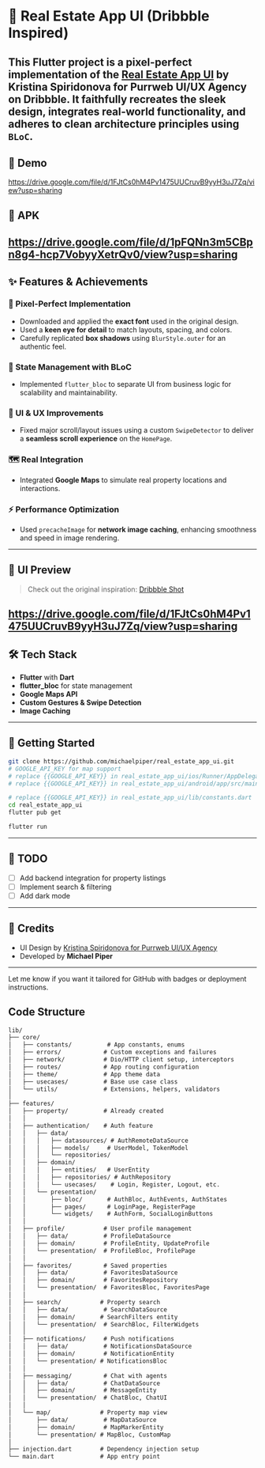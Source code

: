 # 🏡 Real Estate App UI (Dribbble Inspired)

This Flutter project is a pixel-perfect implementation of the [Real Estate App UI](https://dribbble.com/shots/23780608-Real-Estate-App) by **Kristina Spiridonova for Purrweb UI/UX Agency** on Dribbble. It faithfully recreates the sleek design, integrates real-world functionality, and adheres to clean architecture principles using `BLoC`.
---

## 🎥 Demo

https://drive.google.com/file/d/1FJtCs0hM4Pv1475UUCruvB9yyH3uJ7Zq/view?usp=sharing

## 🎥 APK
https://drive.google.com/file/d/1pFQNn3m5CBpn8g4-hcp7VobyyXetrQv0/view?usp=sharing
---

## ✨ Features & Achievements

### 🎯 Pixel-Perfect Implementation
- Downloaded and applied the **exact font** used in the original design.
- Used a **keen eye for detail** to match layouts, spacing, and colors.
- Carefully replicated **box shadows** using `BlurStyle.outer` for an authentic feel.

### 🧠 State Management with BLoC
- Implemented `flutter_bloc` to separate UI from business logic for scalability and maintainability.

### 📱 UI & UX Improvements
- Fixed major scroll/layout issues using a custom `SwipeDetector` to deliver a **seamless scroll experience** on the `HomePage`.

### 🗺️ Real Integration
- Integrated **Google Maps** to simulate real property locations and interactions.

### ⚡ Performance Optimization
- Used `precacheImage` for **network image caching**, enhancing smoothness and speed in image rendering.

---

## 📸 UI Preview

> Check out the original inspiration: [Dribbble Shot](https://dribbble.com/shots/23780608-Real-Estate-App)

https://drive.google.com/file/d/1FJtCs0hM4Pv1475UUCruvB9yyH3uJ7Zq/view?usp=sharing
---

## 🛠️ Tech Stack

- **Flutter** with **Dart**
- **flutter_bloc** for state management
- **Google Maps API**
- **Custom Gestures & Swipe Detection**
- **Image Caching**

---

## 🚀 Getting Started

```bash
git clone https://github.com/michaelpiper/real_estate_app_ui.git
# GOOGLE_API_KEY for map support
# replace {{GOOGLE_API_KEY}} in real_estate_app_ui/ios/Runner/AppDelegate.swift
# replace {{GOOGLE_API_KEY}} in real_estate_app_ui/android/app/src/main/AndroidManifest.xml

# replace {{GOOGLE_API_KEY}} in real_estate_app_ui/lib/constants.dart
cd real_estate_app_ui
flutter pub get

flutter run
```

---

## 📌 TODO

- [ ] Add backend integration for property listings
- [ ] Implement search & filtering
- [ ] Add dark mode

---

## 🙌 Credits

- UI Design by [Kristina Spiridonova for Purrweb UI/UX Agency](https://dribbble.com/purrwebui)
- Developed by **Michael Piper**

---

Let me know if you want it tailored for GitHub with badges or deployment instructions.

## Code Structure
```txt
lib/
├── core/ 
│   ├── constants/          # App constants, enums
│   ├── errors/            # Custom exceptions and failures
│   ├── network/           # Dio/HTTP client setup, interceptors
│   ├── routes/            # App routing configuration
│   ├── theme/             # App theme data
│   ├── usecases/          # Base use case class
│   └── utils/             # Extensions, helpers, validators
│
├── features/
│   ├── property/          # Already created
│   │
│   ├── authentication/    # Auth feature
│   │   ├── data/
│   │   │   ├── datasources/ # AuthRemoteDataSource
│   │   │   ├── models/     # UserModel, TokenModel
│   │   │   └── repositories/
│   │   ├── domain/
│   │   │   ├── entities/   # UserEntity
│   │   │   ├── repositories/ # AuthRepository
│   │   │   └── usecases/    # Login, Register, Logout, etc.
│   │   └── presentation/
│   │       ├── bloc/       # AuthBloc, AuthEvents, AuthStates
│   │       ├── pages/      # LoginPage, RegisterPage
│   │       └── widgets/    # AuthForm, SocialLoginButtons
│   │
│   ├── profile/           # User profile management
│   │   ├── data/          # ProfileDataSource
│   │   ├── domain/        # ProfileEntity, UpdateProfile
│   │   └── presentation/  # ProfileBloc, ProfilePage
│   │
│   ├── favorites/         # Saved properties
│   │   ├── data/          # FavoritesDataSource
│   │   ├── domain/        # FavoritesRepository
│   │   └── presentation/  # FavoritesBloc, FavoritesPage
│   │
│   ├── search/           # Property search
│   │   ├── data/          # SearchDataSource
│   │   ├── domain/       # SearchFilters entity
│   │   └── presentation/  # SearchBloc, FilterWidgets
│   │
│   ├── notifications/     # Push notifications
│   │   ├── data/          # NotificationsDataSource
│   │   ├── domain/        # NotificationEntity
│   │   └── presentation/ # NotificationsBloc
│   │
│   ├── messaging/         # Chat with agents
│   │   ├── data/          # ChatDataSource
│   │   ├── domain/        # MessageEntity
│   │   └── presentation/  # ChatBloc, ChatUI
│   │
│   └── map/              # Property map view
│       ├── data/          # MapDataSource
│       ├── domain/        # MapMarkerEntity
│       └── presentation/ # MapBloc, CustomMap
│
├── injection.dart        # Dependency injection setup
└── main.dart             # App entry point
```